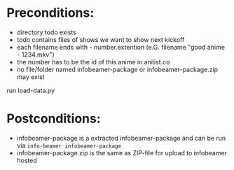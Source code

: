 # Preconditions:
 - directory todo exists
 - todo contains files of shows we want to show next kickoff
 - each filename ends with - number.extention (e.G. filename "good anime - 1234.mkv")
 - the number has to be the id of this anime in anilist.co
 - no file/folder named infobeamer-package or infobeamer-package.zip may exist

run load-data.py

# Postconditions:
 - infobeamer-package is a extracted infobeamer-package and can be run via
   ``` info-beamer infobeamer-package ```
 - infobeamer-package.zip is the same as ZIP-file for upload to infobeamer hosted
